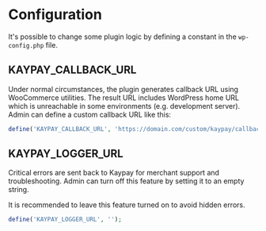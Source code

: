 # Configuration

It's possible to change some plugin logic by defining a constant in the `wp-config.php` file.

## KAYPAY_CALLBACK_URL

Under normal circumstances, the plugin generates callback URL using WooCommerce utilities.
The result URL includes WordPress home URL which is unreachable in some environments (e.g. development server).
Admin can define a custom callback URL like this:

```php
define('KAYPAY_CALLBACK_URL', 'https://domain.com/custom/kaypay/callback');
```

## KAYPAY_LOGGER_URL

Critical errors are sent back to Kaypay for merchant support and troubleshooting. Admin can turn off this feature by setting it to an empty string.

It is recommended to leave this feature turned on to avoid hidden errors.

```php
define('KAYPAY_LOGGER_URL', '');
```
